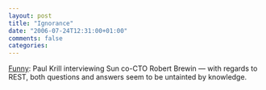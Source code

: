 ```yaml
---
layout: post
title: "Ignorance"
date: "2006-07-24T12:31:00+01:00"
comments: false
categories: 
---
```


<p><a href="http://www.infoworld.com/cgi-bin/redirect?source=rss&amp;url=http://www.infoworld.com/article/06/07/21/HNbrewinrobt_1.html">Funny</a>: Paul Krill interviewing Sun co-CTO Robert Brewin &#8212; with regards to REST, both questions and answers seem to be untainted by knowledge.</p>


